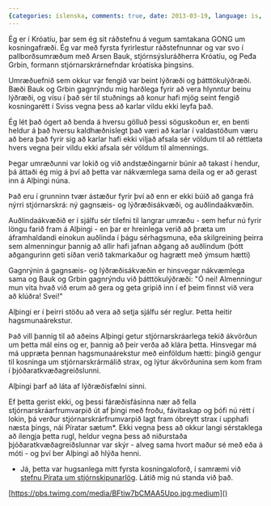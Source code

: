 ```yaml
---
{categories: íslenska, comments: true, date: 2013-03-19, language: is, title: Lýðræðisfælni}
---
```


Ég er í Króatíu, þar sem ég sit ráðstefnu á vegum samtakana GONG um kosningafræði. Ég var með fyrsta fyrirlestur ráðstefnunnar og var svo í pallborðsumræðum með Arsen Bauk, stjórnsýsluráðherra Króatíu, og Peđa Grbin, formann stjórnarskrárnefndar króatíska þingsins.

Umræðuefnið sem okkur var fengið var beint lýðræði og þátttökulýðræði. Bæði Bauk og Grbin gagnrýndu mig harðlega fyrir að vera hlynntur beinu lýðræði, og vísu í það sér til stuðnings að konur hafi mjög seint fengið kosningarétt í Sviss vegna þess að karlar vildu ekki leyfa það.

Ég lét það ógert að benda á hversu gölluð þessi söguskoðun er,  en benti heldur á það hversu kaldhæðnislegt það væri að karlar í valdastöðum væru að bera það fyrir sig að karlar hafi ekki viljað afsala sér völdum til að réttlæta hvers vegna þeir vildu ekki afsala sér völdum til almennings.

Þegar umræðunni var lokið og við andstæðingarnir búnir að takast í hendur, þá áttaði ég mig á því að þetta var nákvæmlega sama deila og er að gerast inn á Alþingi núna.

Það eru í grunninn tvær ástæður fyrir því að enn er ekki búið að ganga frá nýrri stjórnarskrá: ný gagnsæis- og lýðræðisákvæði, og auðlindaákvæðin.

Auðlindaákvæðið er í sjálfu sér tilefni til langrar umræðu - sem hefur nú fyrir löngu farið fram á Alþingi - en þar er hreinlega verið að þræta um áframhaldandi einokun auðlinda í þágu sérhagsmuna, eða skilgreining þeirra sem almenningur þannig að allir hafi jafnan aðgang að auðlindum (þótt aðgangurinn geti síðan verið takmarkaður og hagrætt með ýmsum hætti)

Gagnrýnin á gagnsæis- og lýðræðisákvæðin er hinsvegar nákvæmlega sama og Bauk og Grbin gagnrýndu við þátttökulýðræði: "Ó nei! Almenningur mun vita hvað við erum að gera og geta gripið inn í ef þeim finnst við vera að klúðra! Svei!"

Alþingi er í þeirri stöðu að vera að setja sjálfu sér reglur. Þetta heitir hagsmunaárekstur.

Það vill þannig til að aðeins Alþingi getur stjórnarskráarlega tekið ákvörðun um þetta mál eins og er, þannig að þeir verða að klára þetta. Hinsvegar má má uppræta þennan hagsmunaárekstur með einföldum hætti: þingið gengur til kosninga um stjórnarskrármálið strax, og lýtur ákvörðunina sem kom fram í þjóðaratkvæðagreiðslunni.

Alþingi þarf að láta af lýðræðisfælni sinni.

Ef þetta gerist ekki, og þessi fáræðisfásinna nær að fella stjórnarskráarfrumvarpið út af þingi með froðu, fávitaskap og þófi nú rétt í lokin, þá verður stjórnarskrárfrumvarpið lagt fram óbreytt strax í upphafi næsta þings, nái Píratar sætum*. Ekki vegna þess að okkur langi sérstaklega að ílengja þetta rugl, heldur vegna þess að niðurstaða þjóðaratkvæðagreiðslunnar var skýr - alveg sama hvort maður sé með eða á móti - og því ber Alþingi að hlýða henni.

* Já, þetta var hugsanlega mitt fyrsta kosningaloforð, í samræmi við [stefnu Pírata um stjórnskipunarlög][1]. Látið mig nú standa við það.

[https://pbs.twimg.com/media/BFtiw7bCMAA5Upo.jpg:medium]()

 [1]: https://x.piratar.is/issue/63/
